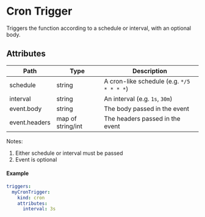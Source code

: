 # Cron Trigger

Triggers the function according to a schedule or interval, with an optional body.

## Attributes

| Path | Type | Description | 
| --- | --- | --- |  
| schedule | string | A cron-like schedule (e.g. `*/5 * * * *`) |
| interval | string | An interval (e.g. `1s`, `30m`) |
| event.body | string | The body passed in the event |
| event.headers | map of string/int | The headers passed in the event |

Notes:
1. Either schedule or interval must be passed
2. Event is optional

#### Example

```yaml
triggers:
  myCronTrigger:
    kind: cron
    attributes:
      interval: 3s
```
